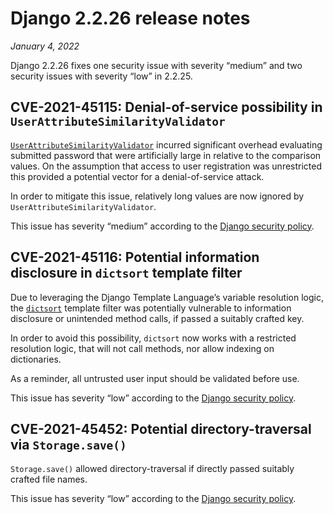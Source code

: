 # Django 2.2.26 release notes

*January 4, 2022*

Django 2.2.26 fixes one security issue with severity “medium” and two security
issues with severity “low” in 2.2.25.

## CVE-2021-45115: Denial-of-service possibility in `UserAttributeSimilarityValidator`

[`UserAttributeSimilarityValidator`](../topics/auth/passwords.md#django.contrib.auth.password_validation.UserAttributeSimilarityValidator) incurred significant overhead
evaluating submitted password that were artificially large in relative to the
comparison values. On the assumption that access to user registration was
unrestricted this provided a potential vector for a denial-of-service attack.

In order to mitigate this issue, relatively long values are now ignored by
`UserAttributeSimilarityValidator`.

This issue has severity “medium” according to the [Django security policy](../internals/security.md#security-disclosure).

## CVE-2021-45116: Potential information disclosure in `dictsort` template filter

Due to leveraging the Django Template Language’s variable resolution logic, the
[`dictsort`](../ref/templates/builtins.md#std-templatefilter-dictsort) template filter was potentially vulnerable to information
disclosure or unintended method calls, if passed a suitably crafted key.

In order to avoid this possibility, `dictsort` now works with a restricted
resolution logic, that will not call methods, nor allow indexing on
dictionaries.

As a reminder, all untrusted user input should be validated before use.

This issue has severity “low” according to the [Django security policy](../internals/security.md#security-disclosure).

## CVE-2021-45452: Potential directory-traversal via `Storage.save()`

`Storage.save()` allowed directory-traversal if directly passed suitably
crafted file names.

This issue has severity “low” according to the [Django security policy](../internals/security.md#security-disclosure).

